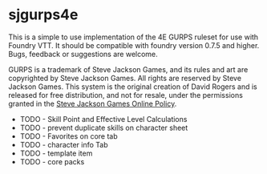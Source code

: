 # sjgurps4e

This is a simple to use implementation of the 4E GURPS ruleset for use with Foundry VTT. It should be compatible with foundry version 0.7.5 and higher.  Bugs, feedback or suggestions are welcome.

GURPS is a trademark of Steve Jackson Games, and its rules and art are copyrighted by Steve Jackson Games. All rights are reserved by Steve Jackson Games. This system is the original creation of David Rogers and is released for free distribution, and not for resale, under the permissions granted in the <a href="http://www.sjgames.com/general/online_policy.html">Steve Jackson Games Online Policy</a>.

<ul>
<li>TODO - Skill Point and Effective Level Calculations </li>
<li>TODO - prevent duplicate skills on character sheet </li>
<li>TODO - Favorites on core tab </li>
<li>TODO - character info Tab </li>
<li>TODO - template item </li>
<li>TODO - core packs </li>
</ul>


